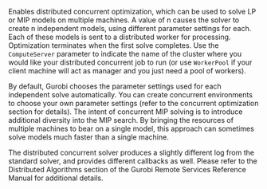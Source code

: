 Enables distributed concurrent optimization, which can be used to solve LP or MIP models on multiple machines. A value
of n causes the solver to create n independent models, using different parameter settings for each. Each of these models
is sent to a distributed worker for processing. Optimization terminates when the first solve completes. Use the
`ComputeServer` parameter to indicate the name of the cluster where you would like your distributed concurrent job to
run (or use `WorkerPool` if your client machine will act as manager and you just need a pool of workers).

By default, Gurobi chooses the parameter settings used for each independent solve automatically. You can create
concurrent environments to choose your own parameter settings (refer to the concurrent optimization section for
details). The intent of concurrent MIP solving is to introduce additional diversity into the MIP search. By bringing the
resources of multiple machines to bear on a single model, this approach can sometimes solve models much faster than a
single machine.

The distributed concurrent solver produces a slightly different log from the standard solver, and provides different
callbacks as well. Please refer to the Distributed Algorithms section of the Gurobi Remote Services Reference Manual for
additional details.